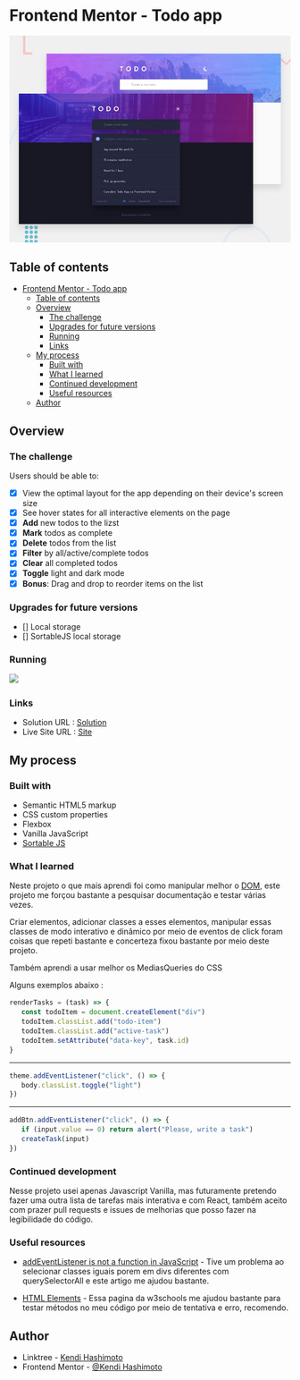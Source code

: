 # Frontend Mentor - Todo app

![Design preview for the Todo app coding challenge](./assets/design/desktop-preview.jpg)

## Table of contents

- [Frontend Mentor - Todo app](#frontend-mentor---todo-app)
  - [Table of contents](#table-of-contents)
  - [Overview](#overview)
    - [The challenge](#the-challenge)
    - [Upgrades for future versions](#upgrades-for-future-versions)
    - [Running](#running)
    - [Links](#links)
  - [My process](#my-process)
    - [Built with](#built-with)
    - [What I learned](#what-i-learned)
    - [Continued development](#continued-development)
    - [Useful resources](#useful-resources)
  - [Author](#author)

## Overview

### The challenge

Users should be able to:

- [x] View the optimal layout for the app depending on their device's screen size
- [x] See hover states for all interactive elements on the page
- [x] **Add** new todos to the lizst
- [x] **Mark** todos as complete
- [x] **Delete** todos from the list
- [x] **Filter** by all/active/complete todos
- [x] **Clear** all completed todos
- [x] **Toggle** light and dark mode
- [x] **Bonus**: Drag and drop to reorder items on the list

### Upgrades for future versions
- [] Local storage
- [] SortableJS local storage

### Running

![](./assets/images/Todolist.gif)

### Links

- Solution URL : [Solution](https://www.frontendmentor.io/solutions/to-do-list-vanilla-javascript-responsive-dark-and-light-mode-cDbcEpj9Qj)
- Live Site URL : [Site](https://todolist-sigma-blue.vercel.app/)

## My process
### Built with

- Semantic HTML5 markup
- CSS custom properties
- Flexbox
- Vanilla JavaScript
- [Sortable JS](https://github.com/SortableJS/Sortable)

### What I learned

Neste projeto o que mais aprendi foi como manipular melhor o [DOM](https://developer.mozilla.org/pt-BR/docs/Web/API/Document_Object_Model/Introduction), este projeto me forçou bastante a pesquisar documentação e testar várias vezes.

Criar elementos, adicionar classes a esses elementos, manipular essas classes de modo interativo e dinâmico por meio de eventos de click foram coisas que repeti bastante e concerteza fixou bastante por meio deste projeto.

Também aprendi a usar melhor os MediasQueries do CSS

Alguns exemplos abaixo :

```js
renderTasks = (task) => {
   const todoItem = document.createElement("div")
   todoItem.classList.add("todo-item")
   todoItem.classList.add("active-task")
   todoItem.setAttribute("data-key", task.id)
}

```
---

```js
theme.addEventListener("click", () => {
   body.classList.toggle("light")
})
```
----

```js
addBtn.addEventListener("click", () => {
   if (input.value == 0) return alert("Please, write a task")
   createTask(input)
})
```
### Continued development

Nesse projeto usei apenas Javascript Vanilla, mas futuramente pretendo fazer uma outra lista de tarefas mais interativa e com React, também aceito com prazer pull requests e issues de melhorias que posso fazer na legibilidade do código.

### Useful resources

- [addEventListener is not a function in JavaScript](https://bobbyhadz.com/blog/javascript-addeventlistener-is-not-a-function) - Tive um problema ao selecionar classes iguais porem em divs diferentes com querySelectorAll e este artigo me ajudou bastante.
   
- [HTML Elements](https://www.w3schools.com/jsref/prop_element_classlist.asp) - Essa pagina da w3schools me ajudou bastante para testar métodos no meu código por meio de tentativa e erro, recomendo.

## Author

- Linktree - [Kendi Hashimoto](https://linktr.ee/Hashimoto01)
- Frontend Mentor - [@Kendi Hashimoto](https://www.frontendmentor.io/profile/Hashimoto1312)